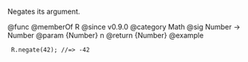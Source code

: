 Negates its argument.

@func
@memberOf R
@since v0.9.0
@category Math
@sig Number -> Number
@param {Number} n
@return {Number}
@example

     R.negate(42); //=> -42
